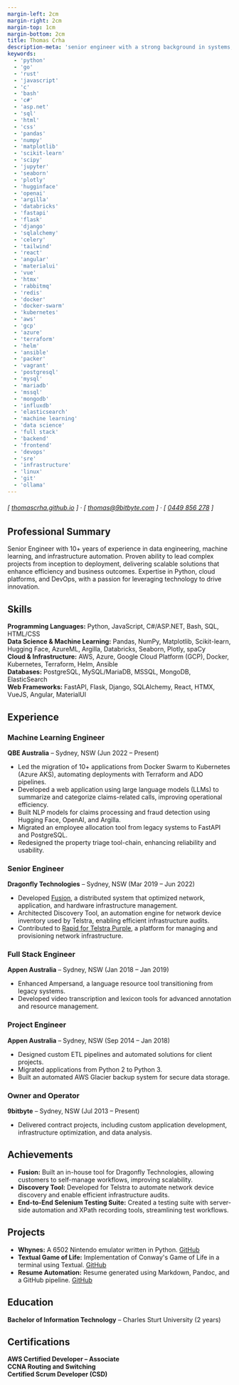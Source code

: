 ```yaml
---
margin-left: 2cm
margin-right: 2cm
margin-top: 1cm
margin-bottom: 2cm
title: Thomas Crha
description-meta: 'senior engineer with a strong background in systems, operations and software.'
keywords:
  - 'python'
  - 'go'
  - 'rust'
  - 'javascript'
  - 'c'
  - 'bash'
  - 'c#'
  - 'asp.net'
  - 'sql'
  - 'html'
  - 'css'
  - 'pandas'
  - 'numpy'
  - 'matplotlib'
  - 'scikit-learn'
  - 'scipy'
  - 'jupyter'
  - 'seaborn'
  - 'plotly'
  - 'hugginface'
  - 'openai'
  - 'argilla'
  - 'databricks'
  - 'fastapi'
  - 'flask'
  - 'django'
  - 'sqlalchemy'
  - 'celery'
  - 'tailwind'
  - 'react'
  - 'angular'
  - 'materialui'
  - 'vue'
  - 'htmx'
  - 'rabbitmq'
  - 'redis'
  - 'docker'
  - 'docker-swarm'
  - 'kubernetes'
  - 'aws'
  - 'gcp'
  - 'azure'
  - 'terraform'
  - 'helm'
  - 'ansible'
  - 'packer'
  - 'vagrant'
  - 'postgresql'
  - 'mysql'
  - 'mariadb'
  - 'mssql'
  - 'mongodb'
  - 'influxdb'
  - 'elasticsearch'
  - 'machine learning'
  - 'data science'
  - 'full stack'
  - 'backend'
  - 'frontend'
  - 'devops'
  - 'sre'
  - 'infrastructure'
  - 'linux'
  - 'git'
  - 'ollama'
---
```

###### [ [thomascrha.github.io](https://github.com/thomascrha) ] · [ [thomas@9bitbyte.com](mailto:thomas@9bitbyte.com) ] · [ [0449 856 278](tel:0449856278) ]


## Professional Summary  

Senior Engineer with 10+ years of experience in data engineering, machine learning, and infrastructure automation. Proven ability to lead complex projects from inception to deployment, delivering scalable solutions that enhance efficiency and business outcomes. Expertise in Python, cloud platforms, and DevOps, with a passion for leveraging technology to drive innovation.

## Skills  

**Programming Languages:** Python, JavaScript, C#/ASP.NET, Bash, SQL, HTML/CSS  
**Data Science & Machine Learning:** Pandas, NumPy, Matplotlib, Scikit-learn, Hugging Face, AzureML, Argilla, Databricks, Seaborn, Plotly, spaCy  
**Cloud & Infrastructure:** AWS, Azure, Google Cloud Platform (GCP), Docker, Kubernetes, Terraform, Helm, Ansible  
**Databases:** PostgreSQL, MySQL/MariaDB, MSSQL, MongoDB, ElasticSearch  
**Web Frameworks:** FastAPI, Flask, Django, SQLAlchemy, React, HTMX, VueJS, Angular, MaterialUI

## Experience

### Machine Learning Engineer  
**QBE Australia** – Sydney, NSW (Jun 2022 – Present)  

- Led the migration of 10+ applications from Docker Swarm to Kubernetes (Azure AKS), automating deployments with Terraform and ADO pipelines.
- Developed a web application using large language models (LLMs) to summarize and categorize claims-related calls, improving operational efficiency.
- Built NLP models for claims processing and fraud detection using Hugging Face, OpenAI, and Argilla.
- Migrated an employee allocation tool from legacy systems to FastAPI and PostgreSQL.
- Redesigned the property triage tool-chain, enhancing reliability and usability.

### Senior Engineer  
**Dragonfly Technologies** – Sydney, NSW (Mar 2019 – Jun 2022)  

- Developed [Fusion](https://www.dragonflytechnologies.com/services/automated-managed-services), a distributed system that optimized network, application, and hardware infrastructure management.
- Architected Discovery Tool, an automation engine for network device inventory used by Telstra, enabling efficient infrastructure audits.
- Contributed to [Rapid for Telstra Purple](https://www.dragonflytechnologies.com/case-studies/telstra-rapid#), a platform for managing and provisioning network infrastructure.

### Full Stack Engineer  
**Appen Australia** – Sydney, NSW (Jan 2018 – Jan 2019)  

- Enhanced Ampersand, a language resource tool transitioning from legacy systems.
- Developed video transcription and lexicon tools for advanced annotation and resource management.

### Project Engineer  
**Appen Australia** – Sydney, NSW (Sep 2014 – Jan 2018)  

- Designed custom ETL pipelines and automated solutions for client projects.
- Migrated applications from Python 2 to Python 3.
- Built an automated AWS Glacier backup system for secure data storage.

### Owner and Operator  
**9bitbyte** – Sydney, NSW (Jul 2013 – Present)  
- Delivered contract projects, including custom application development, infrastructure optimization, and data analysis.

## Achievements  

- **Fusion:** Built an in-house tool for Dragonfly Technologies, allowing customers to self-manage workflows, improving scalability.
- **Discovery Tool:** Developed for Telstra to automate network device discovery and enable efficient infrastructure audits.
- **End-to-End Selenium Testing Suite:** Created a testing suite with server-side automation and XPath recording tools, streamlining test workflows.

## Projects  

- **Whynes:** A 6502 Nintendo emulator written in Python. [GitHub](https://github.com/thomascrha/whynes)
- **Textual Game of Life:** Implementation of Conway's Game of Life in a terminal using Textual. [GitHub](https://github.com/thomascrha/textual-game-of-life)
- **Resume Automation:** Resume generated using Markdown, Pandoc, and a GitHub pipeline. [GitHub](https://github.com/thomascrha/resume)

## Education  

**Bachelor of Information Technology** – Charles Sturt University (2 years) 

## Certifications  

**AWS Certified Developer – Associate**  
**CCNA Routing and Switching**  
**Certified Scrum Developer (CSD)**  
